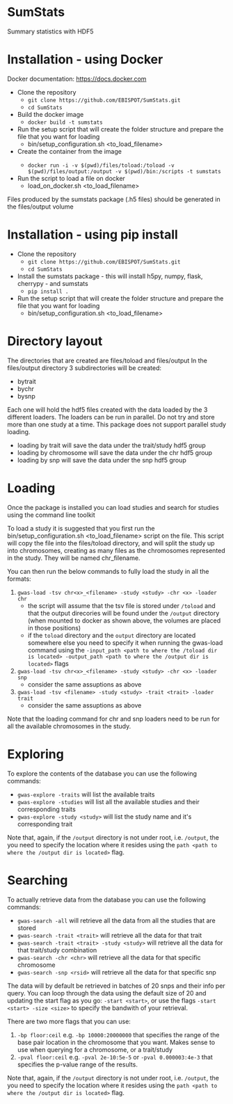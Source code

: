 # SumStats
Summary statistics with HDF5


# Installation - using Docker

Docker documentation: https://docs.docker.com

- Clone the repository
  - `git clone https://github.com/EBISPOT/SumStats.git`
  - `cd SumStats`
- Build the docker image
  - `docker build -t sumstats`
- Run the setup script that will create the folder structure and prepare the file that you want for loading
  - bin/setup_configuration.sh <to_load_filename>
- Create the container from the <sumstats> image
  - `docker run -i -v $(pwd)/files/toload:/toload -v $(pwd)/files/output:/output -v $(pwd)/bin:/scripts -t sumstats`
- Run the script to load a file on docker
  - load_on_docker.sh <to_load_filename>
 
Files produced by the sumstats package (.h5 files) should be generated in the files/output volume


# Installation - using pip install

- Clone the repository
  - `git clone https://github.com/EBISPOT/SumStats.git`
  - `cd SumStats`
- Install the sumstats package -  this will install h5py, numpy, flask, cherrypy - and sumstats
  - `pip install .`
- Run the setup script that will create the folder structure and prepare the file that you want for loading
  - bin/setup_configuration.sh <to_load_filename>
  
# Directory layout
The directories that are created are files/toload and files/output
In the files/output directory 3 subdirectories will be created:
- bytrait
- bychr
- bysnp

Each one will hold the hdf5 files created with the data loaded by the 3 different loaders. The loaders can be run in parallel.
Do not try and store more than one study at a time. This package does not support parallel study loading.
- loading by trait will save the data under the trait/study hdf5 group
- loading by chromosome will save the data under the chr<chr> hdf5 group
- loading by snp will save the data under the snp<rsid> hdf5 group

# Loading
Once the package is installed you can load studies and search for studies using the command line toolkit

To load a study it is suggested that you first run the bin/setup_configuration.sh <to_load_filename> script on the file. This script will copy the file into the files/toload directory, and will split the study up into chromosomes, creating as many files as the chromosomes represented in the study. They will be named chr<x>_filename.

You can then run the below commands to fully load the study in all the formats:
1. `gwas-load -tsv chr<x>_<filename> -study <study> -chr <x> -loader chr`
    - the script will assume that the tsv file is stored under `/toload` and that the output direcories will be found under the `/output` directory (when mounted to docker as shown above, the volumes are placed in those positions) 
    - if the `toload` directory and the `output` directory are located somewhere else you need to specify it when running the gwas-load command using the `-input_path <path to where the /toload dir is located> -output_path <path to where the /output dir is located>` flags
2. `gwas-load -tsv chr<x>_<filename> -study <study> -chr <x> -loader snp`
    - consider the same assuptions as above
3. `gwas-load -tsv <filename> -study <study> -trait <trait> -loader trait`
    - consider the same assuptions as above
   
Note that the loading command for chr and snp loaders need to be run for all the available chromosomes in the study.

# Exploring
To explore the contents of the database you can use the following commands:
- `gwas-explore -traits` will list the available traits
- `gwas-explore -studies` will list all the available studies and their corresponding traits 
- `gwas-explore -study <study>` will list the study name and it's corresponding trait

Note that, again, if the `/output` directory is not under root, i.e. `/output`, the you need to specify the location where it resides using the `path <path to where the /output dir is located>` flag.

# Searching
To actually retrieve data from the database you can use the following commands:
- `gwas-search -all` will retrieve all the data from all the studies that are stored
- `gwas-search -trait <trait>` will retrieve all the data for that trait
- `gwas-search -trait <trait> -study <study>` will retrieve all the data for that trait/study combination
- `gwas-search -chr <chr>` will retrieve all the data for that specific chromosome
- `gwas-search -snp <rsid>` will retrieve all the data for that specific snp

The data will by default be retrieved in batches of 20 snps and their info per query. You can loop through the data using the default size of 20 and updating the start flag as you go: `-start <start>`, or use the flags `-start <start> -size <size>` to specify the bandwith of your retrieval.

There are two more flags that you can use:
1. `-bp floor:ceil` e.g. `-bp 10000:20000000` that specifies the range of the base pair location in the chromosome that you want. Makes sense to use when querying for a chromosome, or a trait/study
2. `-pval floor:ceil` e.g. `-pval 2e-10:5e-5` or `-pval 0.000003:4e-3` that specifies the p-value range of the results. 

Note that, again, if the `/output` directory is not under root, i.e. `/output`, the you need to specify the location where it resides using the `path <path to where the /output dir is located>` flag.
